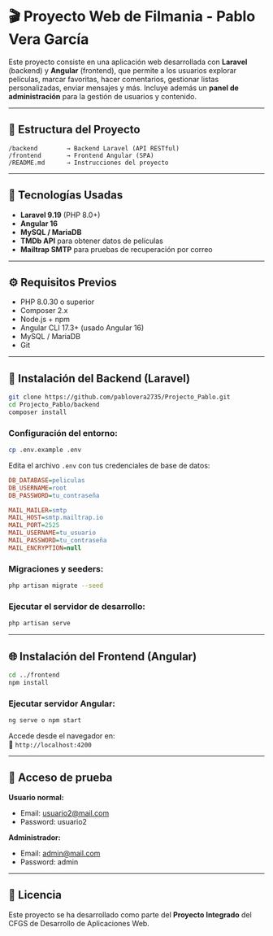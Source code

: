 
# 🎬 Proyecto Web de Filmania - Pablo Vera García

Este proyecto consiste en una aplicación web desarrollada con **Laravel** (backend) y **Angular** (frontend), que permite a los usuarios explorar películas, marcar favoritas, hacer comentarios, gestionar listas personalizadas, enviar mensajes y más. Incluye además un **panel de administración** para la gestión de usuarios y contenido.

---

## 📁 Estructura del Proyecto

```
/backend        → Backend Laravel (API RESTful)
/frontend       → Frontend Angular (SPA)
/README.md      → Instrucciones del proyecto
```

---

## 🚀 Tecnologías Usadas

- **Laravel 9.19** (PHP 8.0+)
- **Angular 16**
- **MySQL / MariaDB**
- **TMDb API** para obtener datos de películas
- **Mailtrap SMTP** para pruebas de recuperación por correo

---

## ⚙️ Requisitos Previos

- PHP 8.0.30 o superior
- Composer 2.x
- Node.js + npm
- Angular CLI 17.3+ (usado Angular 16)
- MySQL / MariaDB
- Git

---

## 🔧 Instalación del Backend (Laravel)

```bash
git clone https://github.com/pablovera2735/Projecto_Pablo.git
cd Projecto_Pablo/backend
composer install
```

### Configuración del entorno:

```bash
cp .env.example .env
```

Edita el archivo `.env` con tus credenciales de base de datos:

```ini
DB_DATABASE=peliculas
DB_USERNAME=root
DB_PASSWORD=tu_contraseña

MAIL_MAILER=smtp
MAIL_HOST=smtp.mailtrap.io
MAIL_PORT=2525
MAIL_USERNAME=tu_usuario
MAIL_PASSWORD=tu_contraseña
MAIL_ENCRYPTION=null
```

### Migraciones y seeders:

```bash
php artisan migrate --seed
```

### Ejecutar el servidor de desarrollo:

```bash
php artisan serve
```

---

## 🌐 Instalación del Frontend (Angular)

```bash
cd ../frontend
npm install
```

### Ejecutar servidor Angular:

```bash
ng serve o npm start
```

Accede desde el navegador en:  
📍 `http://localhost:4200`

---

## 🔑 Acceso de prueba

**Usuario normal:**
- Email: usuario2@mail.com
- Password: usuario2

**Administrador:**
- Email: admin@mail.com
- Password: admin
---

## 📜 Licencia

Este proyecto se ha desarrollado como parte del **Proyecto Integrado** del CFGS de Desarrollo de Aplicaciones Web.